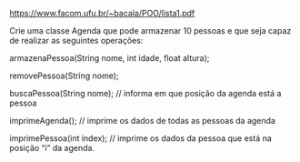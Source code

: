 https://www.facom.ufu.br/~bacala/POO/lista1.pdf

Crie uma classe Agenda que pode armazenar 10 pessoas e que seja capaz de realizar as seguintes operações:
 
 armazenaPessoa(String nome, int idade, float altura); 
 
 removePessoa(String nome); 
 
 buscaPessoa(String nome); // informa em que posição da agenda está a pessoa 
 
 imprimeAgenda(); // imprime os dados de todas as pessoas da agenda 
 
 imprimePessoa(int index); // imprime os dados da pessoa que está na posição “i” da agenda. 